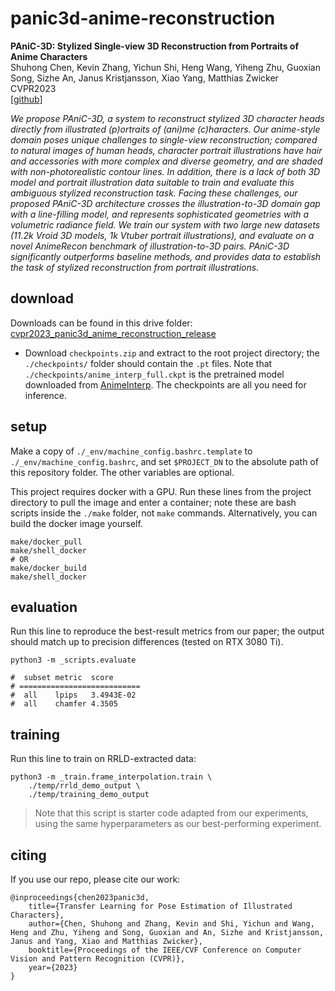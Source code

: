 


panic3d-anime-reconstruction
============================

<!-- ![](./supplementary/teaser.png) -->


**PAniC-3D: Stylized Single-view 3D Reconstruction from Portraits of Anime Characters**  
Shuhong Chen,
Kevin Zhang,
Yichun Shi,
Heng Wang,
Yiheng Zhu,
Guoxian Song,
Sizhe An,
Janus Kristjansson,
Xiao Yang,
Matthias Zwicker  
CVPR2023  
\[[github](https://github.com/ShuhongChen/panic3d-anime-reconstruction)\]
<!-- \[[arxiv](https://arxiv.org/abs/2111.12792)\] -->
<!-- \[[poster](./eccv2022_eisai_poster.pdf)\] -->
<!-- \[[video](https://youtu.be/jy4HKnG9YA0)\] -->
<!-- \[[colab](https://colab.research.google.com/github/ShuhongChen/eisai-anime-interpolator/blob/master/_notebooks/eisai_colab_demo.ipynb)\]   -->

*We propose PAniC-3D, a system to reconstruct stylized 3D character heads directly from illustrated (p)ortraits of (ani)me (c)haracters.  Our anime-style domain poses unique challenges to single-view reconstruction; compared to natural images of human heads, character portrait illustrations have hair and accessories with more complex and diverse geometry, and are shaded with non-photorealistic contour lines.  In addition, there is a lack of both 3D model and portrait illustration data suitable to train and evaluate this ambiguous stylized reconstruction task.  Facing these challenges, our proposed PAniC-3D architecture crosses the illustration-to-3D domain gap with a line-filling model, and represents sophisticated geometries with a volumetric radiance field.  We train our system with two large new datasets (11.2k Vroid 3D models, 1k Vtuber portrait illustrations), and evaluate on a novel AnimeRecon benchmark of illustration-to-3D pairs.  PAniC-3D significantly outperforms baseline methods, and provides data to establish the task of stylized reconstruction from portrait illustrations.*


## download

Downloads can be found in this drive folder: [cvpr2023_panic3d_anime_reconstruction_release](https://drive.google.com/drive/folders/1Zpt9x_OlGALi-o-TdvBPzUPcvTc7zpuV?usp=sharing)

* Download `checkpoints.zip` and extract to the root project directory; the `./checkpoints/` folder should contain the `.pt` files.  Note that `./checkpoints/anime_interp_full.ckpt` is the pretrained model downloaded from [AnimeInterp](https://github.com/lisiyao21/AnimeInterp).  The checkpoints are all you need for inference.


## setup

Make a copy of `./_env/machine_config.bashrc.template` to `./_env/machine_config.bashrc`, and set `$PROJECT_DN` to the absolute path of this repository folder.  The other variables are optional.

This project requires docker with a GPU.  Run these lines from the project directory to pull the image and enter a container; note these are bash scripts inside the `./make` folder, not `make` commands.  Alternatively, you can build the docker image yourself.

    make/docker_pull
    make/shell_docker
    # OR
    make/docker_build
    make/shell_docker


## evaluation

Run this line to reproduce the best-result metrics from our paper; the output should match up to precision differences (tested on RTX 3080 Ti).

    python3 -m _scripts.evaluate

    #  subset metric  score      
    # ===========================
    #  all    lpips   3.4943E-02 
    #  all    chamfer 4.3505


## training

Run this line to train on RRLD-extracted data:

    python3 -m _train.frame_interpolation.train \
        ./temp/rrld_demo_output \
        ./temp/training_demo_output

> Note that this script is starter code adapted from our experiments, using the same hyperparameters as our best-performing experiment.


## citing

If you use our repo, please cite our work:

    @inproceedings{chen2023panic3d,
        title={Transfer Learning for Pose Estimation of Illustrated Characters},
        author={Chen, Shuhong and Zhang, Kevin and Shi, Yichun and Wang, Heng and Zhu, Yiheng and Song, Guoxian and An, Sizhe and Kristjansson, Janus and Yang, Xiao and Matthias Zwicker},
        booktitle={Proceedings of the IEEE/CVF Conference on Computer Vision and Pattern Recognition (CVPR)},
        year={2023}
    }







